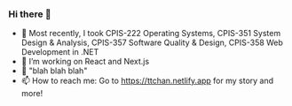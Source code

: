### Hi there 👋

<!--
**tfulanchan/tfulanchan** is a ✨ _special_ ✨ repository because its `README.md` (this file) appears on your GitHub profile.
--> 

- 🔭 Most recently, I took CPIS-222 Operating Systems, CPIS-351 System Design & Analysis, CPIS-357 Software Quality & Design, CPIS-358 Web Development in .NET
- 🌱 I’m working on React and Next.js
- 💬 "blah blah blah"
- 📫 How to reach me: Go to https://ttchan.netlify.app for my story and more!
